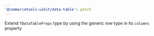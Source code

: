 ```yaml
---
'@commercetools-uikit/data-table': patch
---
```


Extend `TDataTableProps` type by using the generic row type in its `columns` property
